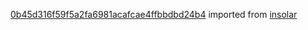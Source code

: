 [0b45d316f59f5a2fa6981acafcae4ffbbdbd24b4](https://github.com/insolar/insolar/commit/0b45d316f59f5a2fa6981acafcae4ffbbdbd24b4) imported from [insolar](https://github.com/insolar/insolar)
